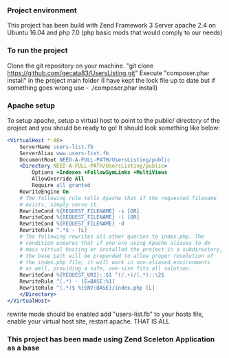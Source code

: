
### Project environment
This project has been build with Zend Framework 3 
Server apache 2.4 on Ubuntu 16.04 and php 7.0 
(php basic mods that would comply to our needs)

### To run the project

Clone the git repository on your machine. "git clone https://github.com/gecata83/UsersListing.git"
Execute "composer.phar install" in the project main folder (I have kept the lock file up to date but if something goes wrong use - ./composer.phar install)
### Apache setup

To setup apache, setup a virtual host to point to the public/ directory of the
project and you should be ready to go! It should look something like below:

```apache
<VirtualHost *:80>
    ServerName users-list.fb
    ServerAlias www.users-list.fb
    DocumentRoot NEED-A-FULL-PATH/UsersListing/public
    <Directory NEED-A-FULL-PATH/UsersListing/public>
        Options +Indexes +FollowSymLinks +MultiViews
        AllowOverride All
        Require all granted
	RewriteEngine On
	# The following rule tells Apache that if the requested filename
	# exists, simply serve it.
	RewriteCond %{REQUEST_FILENAME} -s [OR]
	RewriteCond %{REQUEST_FILENAME} -l [OR]
	RewriteCond %{REQUEST_FILENAME} -d
	RewriteRule ^.*$ - [L]
	# The following rewrites all other queries to index.php. The 
	# condition ensures that if you are using Apache aliases to do
	# mass virtual hosting or installed the project in a subdirectory,
	# the base path will be prepended to allow proper resolution of
	# the index.php file; it will work in non-aliased environments
	# as well, providing a safe, one-size fits all solution.
	RewriteCond %{REQUEST_URI}::$1 ^(/.+)/(.*)::\2$
	RewriteRule ^(.*) - [E=BASE:%1]
	RewriteRule ^(.*)$ %{ENV:BASE}/index.php [L]
    </Directory>
</VirtualHost>
```
rewrite mode should be enabled
add "users-list.fb" to your hosts file, enable your virtual host site, restart apache.
 THAT IS ALL
### This project has been made using Zend Sceleton Application as a base